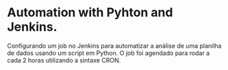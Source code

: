 # Automation with Pyhton and Jenkins.
Configurando um job no Jenkins para automatizar a análise de uma planilha de dados usando um script em Python.
O job foi agendado para rodar a cada 2 horas utilizando a sintaxe CRON.
